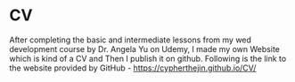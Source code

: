 # CV
After completing the basic and intermediate lessons from my wed development course by Dr. Angela Yu on Udemy,
I made my own Website which is kind of a CV and Then I publish it on github.
Following is the link to the website provided by GitHub -
https://cypherthejin.github.io/CV/ 
